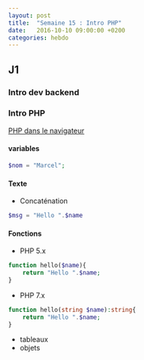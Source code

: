 ```yaml
---
layout: post
title:  "Semaine 15 : Intro PHP"
date:   2016-10-10 09:00:00 +0200
categories: hebdo 
---
```


## J1

### Intro dev backend

### Intro PHP

[PHP dans le navigateur](https://repl.it/languages/php)


#### variables 

```php
$nom = "Marcel";
```

#### Texte

- Concaténation

```php
$msg = "Hello ".$name
```

#### Fonctions

- PHP 5.x

```php
function hello($name){
    return "Hello ".$name;
}
```

- PHP 7.x
```php
function hello(string $name):string{
    return "Hello ".$name;
}
```

- tableaux
- objets




